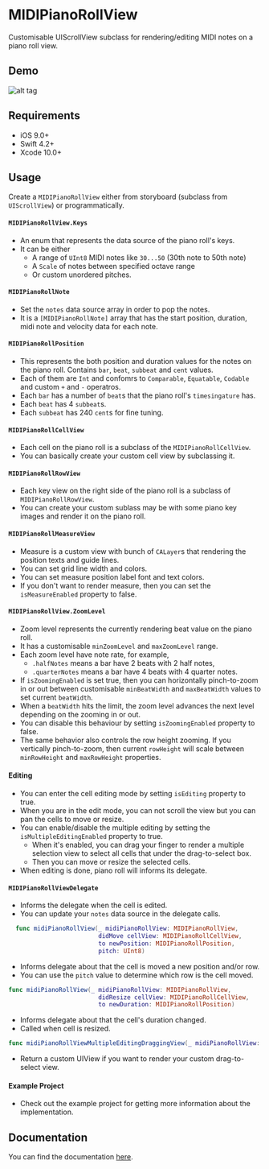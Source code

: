 MIDIPianoRollView
====

Customisable UIScrollView subclass for rendering/editing MIDI notes on a piano roll view.

Demo
----

![alt tag](https://github.com/cemolcay/MIDIPianoRollView/raw/master/demo.gif)

Requirements
----

* iOS 9.0+
* Swift 4.2+
* Xcode 10.0+


Usage
----

Create a `MIDIPianoRollView` either from storyboard (subclass from `UIScrollView`) or programmatically.

#### `MIDIPianoRollView.Keys`

- An enum that represents the data source of the piano roll's keys.
- It can be either
	- 	A range of `UInt8` MIDI notes like `30...50` (30th note to 50th note)
	-  A `Scale` of notes between specified octave range
	-  Or custom unordered pitches.

#### `MIDIPianoRollNote`

- Set the `notes` data source array in order to pop the notes. 
- It is a `[MIDIPianoRollNote]` array that has the start position, duration, midi note and velocity data for each note. 

#### `MIDIPianoRollPosition`

- This represents the both position and duration values for the notes on the piano roll. Contains `bar`, `beat`, `subbeat` and `cent` values.
- Each of them are `Int` and confomrs to `Comparable`, `Equatable`, `Codable` and custom `+` and `-` operatros.
- Each `bar` has a number of `beat`s that the piano roll's `timesingature` has.
- Each `beat` has 4 `subbeat`s.
- Each `subbeat` has 240 `cent`s for fine tuning.

#### `MIDIPianoRollCellView`

- Each cell on the piano roll is a subclass of the `MIDIPianoRollCellView`.
- You can basically create your custom cell view by subclassing it.

#### `MIDIPianoRollRowView`

- Each key view on the right side of the piano roll is a subclass of `MIDIPianoRollRowView`.
- You can create your custom sublass may be with some piano key images and render it on the piano roll.

#### `MIDIPianoRollMeasureView`

- Measure is a custom view with bunch of `CALayer`s that rendering the position texts and guide lines.
- You can set grid line width and colors.
- You can set measure position label font and text colors.
- If you don't want to render measure, then you can set the `isMeasureEnabled` property to false.

#### `MIDIPianoRollView.ZoomLevel`

- Zoom level represents the currently rendering beat value on the piano roll.
- It has a customisable `minZoomLevel` and `maxZoomLevel` range.
- Each zoom level have note rate, for example,   
	- `.halfNotes` means a bar have 2 beats with 2 half notes, 
	- `.quarterNotes` means a bar have 4 beats with 4 quarter notes.
- If `isZoomingEnabled` is set true, then you can horizontally pinch-to-zoom in or out between customisable `minBeatWidth` and `maxBeatWidth` values to set current `beatWidth`. 
- When a `beatWidth` hits the limit, the zoom level advances the next level depending on the zooming in or out. 
- You can disable this behaviour by setting `isZoomingEnabled` property to false.
- The same behavior also controls the row height zooming. If you vertically pinch-to-zoom, then current `rowHeight` will scale between `minRowHeight` and `maxRowHeight` properties.

#### Editing

- You can enter the cell editing mode by setting `isEditing` property to true.
- When you are in the edit mode, you can not scroll the view but you can pan the cells to move or resize.
- You can enable/disable the multiple editing by setting the `isMultipleEditingEnabled` property to true. 
	- When it's enabled, you can drag your finger to render a multiple selection view to select all cells that under the drag-to-select box.
	- Then you can move or resize the selected cells.
- When editing is done, piano roll will informs its delegate.

#### `MIDIPianoRollViewDelegate`

- Informs the delegate when the cell is edited.
- You can update your `notes` data source in the delegate calls.

``` swift
  func midiPianoRollView(_ midiPianoRollView: MIDIPianoRollView,
                         didMove cellView: MIDIPianoRollCellView,
                         to newPosition: MIDIPianoRollPosition,
                         pitch: UInt8)
```

- Informs delegate about that the cell is moved a new position and/or row. 
- You can use the `pitch` value to determine which row is the cell moved.


``` swift
func midiPianoRollView(_ midiPianoRollView: MIDIPianoRollView,
                         didResize cellView: MIDIPianoRollCellView,
                         to newDuration: MIDIPianoRollPosition)
```

- Informs delegate about that the cell's duration changed.
- Called when cell is resized.

``` swift
func midiPianoRollViewMultipleEditingDraggingView(_ midiPianoRollView: MIDIPianoRollView) -> UIView?
```

- Return a custom UIView if you want to render your custom drag-to-select view.

#### Example Project

- Check out the example project for getting more information about the implementation.


Documentation
----

You can find the documentation [here](https://cemolcay.github.io/MIDIPianoRollView).

